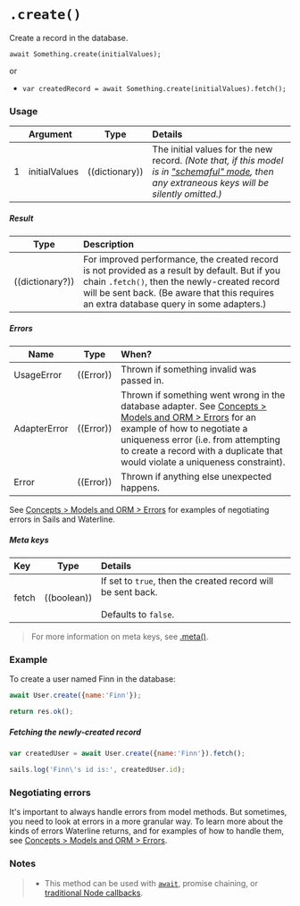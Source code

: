 # `.create()`

Create a record in the database.

```usage
await Something.create(initialValues);
```

or

+ `var createdRecord = await Something.create(initialValues).fetch();`

### Usage

|   | Argument            | Type                         | Details                               |
|---|:--------------------|------------------------------|:--------------------------------------|
| 1 | initialValues       | ((dictionary))               | The initial values for the new record.  _(Note that, if this model is in ["schemaful" mode](https://sailsjs.com/documentation/concepts/models-and-orm/model-settings#?schema), then any extraneous keys will be silently omitted.)_

##### Result

| Type                | Description      |
|---------------------|:-----------------|
| ((dictionary?))     | For improved performance, the created record is not provided as a result by default.  But if you chain `.fetch()`, then the newly-created record will be sent back. (Be aware that this requires an extra database query in some adapters.)

##### Errors

|     Name        | Type                | When? |
|--------------------|---------------------|:---------------------------------------------------------------------------------|
| UsageError            | ((Error))           | Thrown if something invalid was passed in.
| AdapterError     | ((Error))           | Thrown if something went wrong in the database adapter. See [Concepts > Models and ORM > Errors](https://sailsjs.com/documentation/concepts/models-and-orm/errors) for an example of how to negotiate a uniqueness error (i.e. from attempting to create a record with a duplicate that would violate a uniqueness constraint).
| Error             | ((Error))           | Thrown if anything else unexpected happens.

See [Concepts > Models and ORM > Errors](https://sailsjs.com/documentation/concepts/models-and-orm/errors) for examples of negotiating errors in Sails and Waterline.


##### Meta keys

| Key                 | Type              | Details                                                        |
|:--------------------|-------------------|:---------------------------------------------------------------|
| fetch               | ((boolean))       | If set to `true`, then the created record will be sent back.<br/><br/>Defaults to `false`.

> For more information on meta keys, see [.meta()](https://sailsjs.com/documentation/reference/waterline-orm/queries/meta).



### Example

To create a user named Finn in the database:

```javascript
await User.create({name:'Finn'});

return res.ok();
```

##### Fetching the newly-created record
```javascript
var createdUser = await User.create({name:'Finn'}).fetch();

sails.log('Finn\'s id is:', createdUser.id);
```

### Negotiating errors

It's important to always handle errors from model methods.  But sometimes, you need to look at errors in a more granular way. To learn more about the kinds of errors Waterline returns, and for examples of how to handle them, see [Concepts > Models and ORM > Errors](https://sailsjs.com/documentation/concepts/models-and-orm/errors).

### Notes
> + This method can be used with [`await`](https://github.com/mikermcneil/parley/tree/49c06ee9ed32d9c55c24e8a0e767666a6b60b7e8#usage), promise chaining, or [traditional Node callbacks](https://sailsjs.com/documentation/reference/waterline-orm/queries/exec).


<docmeta name="displayName" value=".create()">
<docmeta name="pageType" value="method">
